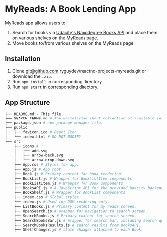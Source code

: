 # MyReads: A Book Lending App

MyReads app allows users to:

1) Search for books via [Udacity's Nanodegree Books API](https://reactnd-books-api.udacity.com) and place them on various shelves on the MyReads page.
2) Move books to/from various shelves on the MyReads page.

## Installation
1) Clone git@github.com:ryguydev/reactnd-projects-myreads.git or download the `.zip`.
2) Run `npm install` in corresponding directory.
2) Run `npm start` in corresponding directory.

## App Structure
```bash
├── README.md - This file.
├── SEARCH_TERMS.md # The whitelisted short collection of available search terms.
├── package.json # npm package manager file.
├── public
│   ├── favicon.ico # React Icon
│   └── index.html # DO NOT MODIFY
└── src
    ├── icons #
    │   ├── add.svg
    │   ├── arrow-back.svg
    │   └── arrow-drop-down.svg
    ├── App.css # Styles for app.
    ├── App.js # App root..
    ├── Book.js # Primary content for book rendering
    ├── BookList.js # Wrapper for BookListItem components
    ├── BookListItem.js # Wrapper for Book components
    ├── BooksAPI.js # A JavaScript API for the provided Udacity backend.
    ├── BookShelf.js # Wrapper for BookList components
    ├── index.css # Global styles.
    └── index.js # Used for DOM rendering only.
    ├── ListBooks.js # Primary content for my reads screen.
    ├── OpenSearch.js # Wrapper for navigation to search screen.
    ├── SearchBooks.js # Primary content for search screen.
    ├── SearchBooksBar.js # Wrapper for search bar, including search query and nav to my reads screen
    ├── SearchBooksResults.js # search results from BooksAPI.
    ├── ShelfChanger.js # state changer attached to each Book.
```

